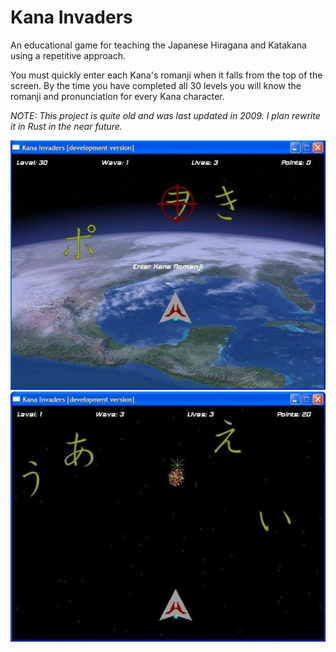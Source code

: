 # Kana Invaders
An educational game for teaching the Japanese Hiragana and Katakana using a repetitive approach.

You must quickly enter each Kana's romanji when it falls from the top of the screen. By the time you have completed all 30 levels you will know the romanji and pronunciation for every Kana character.

*NOTE: This project is quite old and was last updated in 2009. I plan rewrite it in Rust in the near future.*

![Game Screenshot 1](https://raw.githubusercontent.com/rohinnz/Kana-Invaders/main/github-images/screenshot1.jpg)
![Game Screenshot 2](https://raw.githubusercontent.com/rohinnz/Kana-Invaders/main/github-images/screenshot2.jpg)
